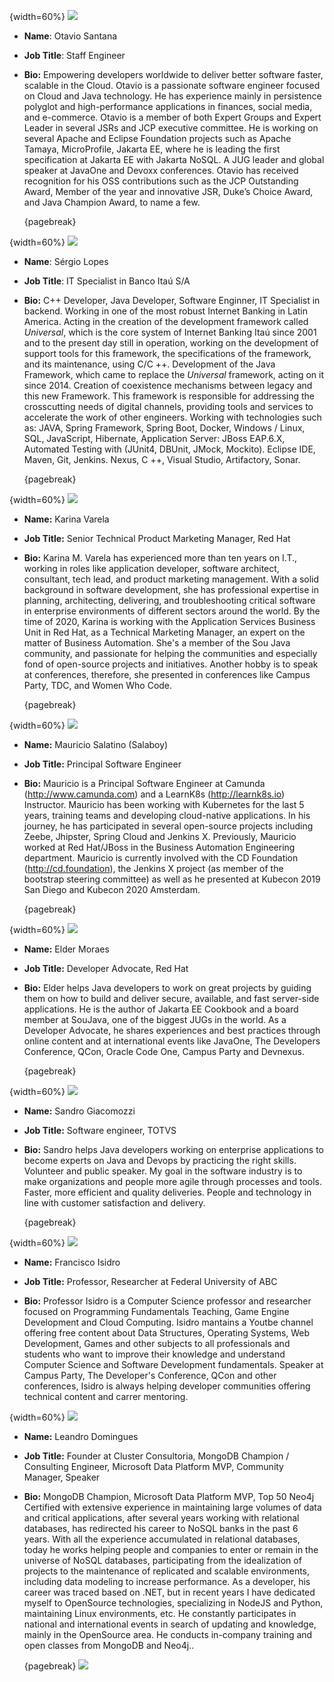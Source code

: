 {width=60%}
![](images/autores__otavio.png)

* **Name**: Otavio Santana
* **Job Title**: Staff Engineer
* **Bio:** Empowering developers worldwide to deliver better software faster, scalable in the Cloud. Otavio is a passionate software engineer focused on Cloud and Java technology. He has experience mainly in persistence polyglot and high-performance applications in finances, social media, and e-commerce. Otavio is a member of both Expert Groups and Expert Leader in several JSRs and JCP executive committee. He is working on several Apache and Eclipse Foundation projects such as Apache Tamaya, MicroProfile, Jakarta EE, where he is leading the first specification at Jakarta EE with Jakarta NoSQL. A JUG leader and global speaker at JavaOne and Devoxx conferences. Otavio has received recognition for his OSS contributions such as the JCP Outstanding Award, Member of the year and innovative JSR, Duke’s Choice Award, and Java Champion Award, to name a few.


  {pagebreak}

{width=60%}
![](images/autores__sergio.png)

* **Name**: Sérgio Lopes

* **Job Title**: IT Specialist in Banco Itaú S/A

* **Bio:** C++ Developer, Java Developer, Software Enginner, IT Specialist in backend. Working in one of the most robust Internet Banking in Latin America. Acting in the creation of the development framework called *Universal*, which is the core system of Internet Banking Itaú since 2001 and to the present day still in operation, working on the development of support tools for this framework, the specifications of the framework, and its maintenance, using C/C ++.
  Development of the Java Framework, which came to replace the *Universal* framework, acting on it since 2014. Creation of coexistence mechanisms between legacy and this new Framework. This framework is responsible for addressing the crosscutting needs of digital channels, providing tools and services to accelerate the work of other engineers.
  Working with technologies such as: JAVA, Spring Framework, Spring Boot, Docker, Windows / Linux, SQL, JavaScript, Hibernate, Application Server: JBoss EAP.6.X, Automated Testing with (JUnit4, DBUnit, JMock, Mockito). Eclipse IDE, Maven, Git, Jenkins. Nexus, C ++, Visual Studio, Artifactory, Sonar.
  
  {pagebreak}

{width=60%}
![](images/autores__karina.png)

* **Name:** Karina Varela

* **Job Title:** Senior Technical Product Marketing Manager, Red Hat

* **Bio:** Karina M. Varela has experienced more than ten years on I.T., working in roles like application developer, software architect, consultant, tech lead, and product marketing management. With a solid background in software development, she has professional expertise in planning, architecting, delivering, and troubleshooting critical software in enterprise environments of different sectors around the world. 
  By the time of 2020, Karina is working with the Application Services Business Unit in Red Hat, as a Technical Marketing Manager, an expert on the matter of Business Automation. She's a member of the Sou Java community, and passionate for helping the communities and especially fond of open-source projects and initiatives. Another hobby is to speak at conferences, therefore, she presented in conferences like Campus Party, TDC, and Women Who Code.
  
  {pagebreak}

{width=60%}
![](images/autores__salaboy.png)

* **Name:** Mauricio Salatino (Salaboy)

* **Job Title:** Principal Software Engineer

* **Bio:** Mauricio is a Principal Software Engineer at Camunda (<http://www.camunda.com>) and a LearnK8s (<http://learnk8s.io>) Instructor. Mauricio has been working with Kubernetes for the last 5 years, training teams and developing cloud-native applications. In his journey, he has participated in several open-source projects including Zeebe, Jhipster, Spring Cloud and Jenkins X. Previously, Mauricio worked at Red Hat/JBoss in the Business Automation Engineering department. Mauricio is currently involved with the CD Foundation (<http://cd.foundation>), the Jenkins X project (as member of the bootstrap steering committee) as well as he presented at Kubecon 2019 San Diego and Kubecon 2020 Amsterdam. 

  {pagebreak}

{width=60%}
![](images/autores__elder-moraes.png)

* **Name:** Elder Moraes

* **Job Title:** Developer Advocate, Red Hat

* **Bio:** Elder helps Java developers to work on great projects by guiding them on how to build and deliver secure, available, and fast server-side applications. He is the author of Jakarta EE Cookbook and a board member at SouJava, one of the biggest JUGs in the world. As a Developer Advocate, he shares experiences and best practices through online content and at international events like JavaOne, The Developers Conference, QCon, Oracle Code One, Campus Party and Devnexus.

  {pagebreak}

{width=60%}
![](images/autores__sandro.png)

* **Name:** Sandro Giacomozzi

* **Job Title:** Software engineer, TOTVS

* **Bio:** Sandro helps Java developers working on enterprise applications to become experts on Java and Devops by practicing the right skills. Volunteer and public speaker. My goal in the software industry is to make organizations and people more agile through processes and tools. Faster, more efficient and quality deliveries. People and technology in line with customer satisfaction and delivery.

  {pagebreak}

{width=60%}
![](images/autores__isidro.png)

* **Name:** Francisco Isidro

* **Job Title:** Professor, Researcher at Federal University of ABC

* **Bio:** Professor Isidro is a Computer Science professor and researcher focused on Programming Fundamentals Teaching, Game Engine Development and Cloud Computing. Isidro mantains a Youtbe channel offering free content about Data Structures, Operating Systems, Web Development, Games and other subjects to all professionals and students who want to improve their knowledge and understand Computer Science and Software Development fundamentals. Speaker at Campus Party, The Developer's Conference, QCon and other conferences, Isidro is always helping developer communities offering technical content and carrer mentoring.

{width=60%}
![](images/autores__leandro.png)

* **Name:** Leandro Domingues
* **Job Title:** Founder at Cluster Consultoria, MongoDB Champion / Consulting Engineer, Microsoft Data Platform MVP, Community Manager, Speaker
* **Bio:** MongoDB Champion, Microsoft Data Platform MVP, Top 50 Neo4j Certified with extensive experience in maintaining large volumes of data and critical applications, after several years working with relational databases, has redirected his career to NoSQL banks in the past 6 years. With all the experience accumulated in relational databases, today he works helping people and companies to enter or remain in the universe of NoSQL databases, participating from the idealization of projects to the maintenance of replicated and scalable environments, including data modeling to increase performance. As a developer, his career was traced based on .NET, but in recent years I have dedicated myself to OpenSource technologies, specializing in NodeJS and Python, maintaining Linux environments, etc. He constantly participates in national and international events in search of updating and knowledge, mainly in the OpenSource area. He conducts in-company training and open classes from MongoDB and Neo4j..

  {pagebreak}
  ![](images/insercao_1.jpg)
